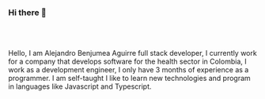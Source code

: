### Hi there 👋

<br />
<br />

Hello, I am Alejandro Benjumea Aguirre full stack developer, I currently work for a company that develops software for the health sector in Colombia, I work as a
development engineer, I only have 3 months of experience as a programmer. I am self-taught I like to learn new technologies and program in languages like Javascript 
and Typescript.
